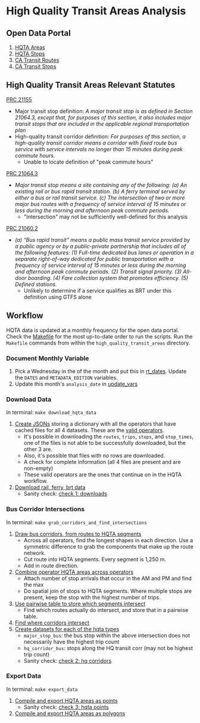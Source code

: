 # High Quality Transit Areas Analysis

## Open Data Portal 
1. [HQTA Areas](https://gis.data.ca.gov/datasets/863e61eacbf3463ab239beb3cee4a2c3_0)
1. [HQTA Stops](https://gis.data.ca.gov/datasets/f6c30480f0e84be699383192c099a6a4_0)
1. [CA Transit Routes](https://gis.data.ca.gov/datasets/dd7cb74665a14859a59b8c31d3bc5a3e_0)
1. [CA Transit Stops](https://gis.data.ca.gov/datasets/900992cc94ab49dbbb906d8f147c2a72_0)

## High Quality Transit Areas Relevant Statutes

[PRC 21155](https://leginfo.legislature.ca.gov/faces/codes_displaySection.xhtml?sectionNum=21155.&lawCode=PRC)
* Major transit stop definition: _A major transit stop is as defined in Section 21064.3, except that, for purposes of this section, it also includes major transit stops that are included in the applicable regional transportation plan_
* High-quality transit corridor definition: _For purposes of this section, a high-quality transit corridor means a corridor with fixed route bus service with service intervals no longer than 15 minutes during peak commute hours._
    * Unable to locate definition of "peak commute hours"

[PRC 21064.3](https://leginfo.legislature.ca.gov/faces/codes_displaySection.xhtml?sectionNum=21064.3.&lawCode=PRC)
* _Major transit stop means a site containing any of the following:
(a) An existing rail or bus rapid transit station.
(b) A ferry terminal served by either a bus or rail transit service.
(c) The intersection of two or more major bus routes with a frequency of service interval of 15 minutes or less during the morning and afternoon peak commute periods._
    * "Intersection" may not be sufficiently well-defined for this analysis

[PRC 21060.2](https://leginfo.legislature.ca.gov/faces/codes_displaySection.xhtml?lawCode=PRC&sectionNum=21060.2.&highlight=true&keyword=bus%20rapid%20transit)
* _(a) “Bus rapid transit” means a public mass transit service provided by a public agency or by a public-private partnership that includes all of the following features:
(1) Full-time dedicated bus lanes or operation in a separate right-of-way dedicated for public transportation with a frequency of service interval of 15 minutes or less during the morning and afternoon peak commute periods.
(2) Transit signal priority.
(3) All-door boarding.
(4) Fare collection system that promotes efficiency.
(5) Defined stations._
    * Unlikely to determine if a service qualifies as BRT under this definition using GTFS alone
    
## Workflow

HQTA data is updated at a monthly frequency for the open data portal. Check the [Makefile](./Makefile) for the most up-to-date order to run the scripts. Run the `Makefile` commands from within the `high_quality_transit_areas` directory.

### Document Monthly Variable

1. Pick a Wednesday in the of the month and put this in [rt_dates](../_shared_utils/shared_utils/rt_dates.py). Update the `DATES` and `METADATA_EDITION` variables.
1. Update this month's `analysis_date` in [update_vars](./update_vars.py)

### Download Data

In terminal: `make download_hqta_data`

1. [Create JSONs](./operators_for_hqta.py) storing a dictionary with all the operators that have cached files for all 4 datasets. These are the [valid operators](./valid_hqta_operators.json). 
    * It's possible in downloading the `routes`, `trips`, `stops`, and `stop_times`, one of the files is not able to be successfully downloaded, but the other 3 are. 
    * Also, it's possible that files with no rows are downloaded.
    * A check for complete information (all 4 files are present and are non-empty)
    * These valid operators are the ones that continue on in the HQTA workflow.
1. [Download rail, ferry, brt data](./A2_combine_stops.py)
    * Sanity check: [check 1: downloads](./check1_downloads.ipynb)

### Bus Corridor Intersections

In terminal: `make grab_corridors_and_find_intersections`

1. [Draw bus corridors, from routes to HQTA segments](./B1_create_hqta_segments.py)
    * Across all operators, find the longest shapes in each direction. Use a symmetric difference to grab the components that make up the route network.
    * Cut route into HQTA segments. Every segment is 1,250 m. 
    * Add in route direction.
1. [Combine operator HQTA areas across operators](./B2_sjoin_stops_to_segments.py)
    * Attach number of stop arrivals that occur in the AM and PM and find the max
    * Do spatial join of stops to HQTA segments. Where multiple stops are present, keep the stop with the highest number of trips.
1. [Use pairwise table to store which segments intersect](./C1_prep_pairwise_intersections.py) 
    * Find which routes actually do intersect, and store that in a pairwise table.
1. [Find where corridors intersect](./C2_get_intersections.py)
1. [Create datasets for each of the hqta types](./C3_create_bus_hqta_types.py)
    * `major_stop_bus`: the bus stop within the above intersection does not necessarily have
the highest trip count
    * `hq_corridor_bus`: stops along the HQ transit corr (may not be highest trip count)
    * Sanity check: [check 2: hq corridors](./check2_hq_corridors.ipynb)

### Export Data

In terminal: `make export_data`

1. [Compile and export HQTA areas as points](./D1_assemble_hqta_points.py)
    * Sanity check: [check 3: hqta points](./check3_hqta_points.ipynb)
1. [Compile and export HQTA areas as polygons](./D2_assemble_hqta_polygons.py)